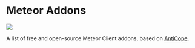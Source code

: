 # Meteor Addons

<a href="https://discord.gg/XU7Y9G46KD"><img src="https://invidget.switchblade.xyz/XU7Y9G46KD"></a>

A list of free and open-source Meteor Client addons, based on [AntiCope](https://anticope.pages.dev/).

